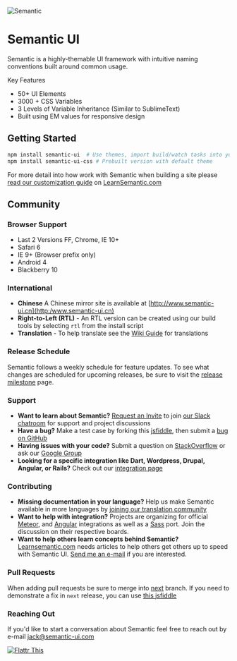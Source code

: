 ![Semantic](http://www.semantic-ui.com/images/logo.png)

# Semantic UI

Semantic is a highly-themable UI framework with intuitive naming conventions built around common usage.

Key Features
* 50+ UI Elements
* 3000 + CSS Variables
* 3 Levels of Variable Inheritance (Similar to SublimeText)
* Built using EM values for responsive design

## Getting Started

```bash
npm install semantic-ui  # Use themes, import build/watch tasks into your own gulpfile.
npm install semantic-ui-css # Prebuilt version with default theme
```

For more detail into how work with Semantic when building a site please [read our customization guide](http://learnsemantic.com/developing/customizing.html) on [LearnSemantic.com](http://learnsemantic.com/)

## Community

### Browser Support

* Last 2 Versions FF, Chrome, IE 10+
* Safari 6
* IE 9+ (Browser prefix only)
* Android 4
* Blackberry 10


### International

* **Chinese** A Chinese mirror site is available at [http://www.semantic-ui.cn](http:/www.semantic-ui.cn)
* **Right-to-Left (RTL)** - An RTL version can be created using our build tools by selecting `rtl` from the install script
* **Translation** - To help translate see the [Wiki Guide](https://github.com/Semantic-Org/Semantic-UI/wiki/Translating-Semantic-UI-Docs) for translations 

### Release Schedule

Semantic follows a weekly schedule for feature updates. To see what changes are scheduled for upcoming releases, be sure to visit the [release milestone](https://github.com/Semantic-Org/Semantic-UI/milestones) page.

### Support

* **Want to learn about Semantic?** [Request an Invite](https://docs.google.com/forms/d/1hI1z136sXLkTQKtsv8SIvjjAvzpH77YzMQKrU-P8GAc/viewform?usp=send_form) to join [our Slack chatroom](http://semanticui.slack.com) for support and project discussions
* **Have a bug?** Make a test case by forking this [jsfiddle](http://jsfiddle.net/efp8z6Ln/), then submit a [bug on GitHub](https://github.com/Semantic-Org/Semantic-UI/issues)
* **Having issues with your code?** Submit a question on [StackOverflow](http://www.stackoverflow.com) or ask our [Google Group](https://groups.google.com/forum/#!forum/semantic-ui)
* **Looking for a specific integration like Dart, Wordpress, Drupal, Angular, or Rails?** Check out our [integration page](https://github.com/Semantic-Org/Semantic-UI/wiki/Integration)


### Contributing
* **Missing documentation in your language?** Help us make Semantic available in more languages by [joining our translation community](https://www.transifex.com/organization/semantic-org/)
* **Want to help with integration?** Projects are organizing for official [Meteor](https://github.com/Semantic-Org/Semantic-UI-Meteor), and [Angular](https://github.com/Semantic-Org/Semantic-UI-Angular) integrations as well as a [Sass](https://github.com/Semantic-Org/Semantic-UI-SASS) port. Join the discussion on their respective boards.
* **Want to help others learn concepts behind Semantic?** [Learnsemantic.com](http://www.learnsemantic.com) needs articles to help others get others up to speed with Semantic UI. [Send me an e-mail](mailto:jack@semantic-ui.com) if you are interested.

### Pull Requests

When adding pull requests be sure to merge into [next](https://github.com/Semantic-Org/Semantic-UI/tree/next) branch. If you need to demonstrate a fix in ``next`` release, you can use [this jsfiddle](http://jsfiddle.net/rduvhn8u/1/)

### Reaching Out

If you'd like to start a conversation about Semantic feel free to reach out by e-mail [jack@semantic-ui.com](mailto:jack@semantic-ui.com)

[![Flattr This](https://api.flattr.com/button/flattr-badge-large.png)](https://flattr.com/submit/auto?user_id=jlukic&url=https%3A%2F%2Fgithub.com%2Fjlukic%2FSemantic-UI)

